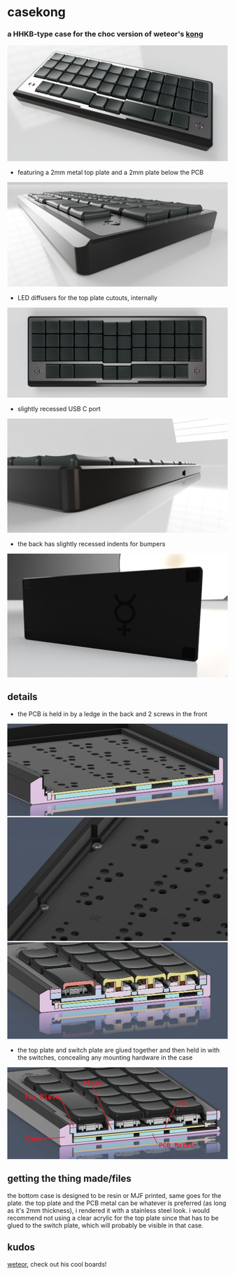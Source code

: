 # casekong
### a HHKB-type case for the choc version of weteor's [kong](https://github.com/weteor/Kong)

![front](https://github.com/freya-irl/casekong/blob/main/pictures/front.PNG)

- featuring a 2mm metal top plate and a 2mm plate below the PCB

![lip](https://github.com/freya-irl/casekong/blob/main/pictures/lip.PNG)

- LED diffusers for the top plate cutouts, internally

![top](https://github.com/freya-irl/casekong/blob/main/pictures/top.PNG)

- slightly recessed USB C port

![port](https://github.com/freya-irl/casekong/blob/main/pictures/port.PNG)

- the back has slightly recessed indents for bumpers

![back](https://github.com/freya-irl/casekong/blob/main/pictures/back.png)

## details

- the PCB is held in by a ledge in the back and 2 screws in the front

![ledge](https://github.com/freya-irl/casekong/blob/main/pictures/screwledge.PNG)
![screws](https://github.com/freya-irl/casekong/blob/main/pictures/screwhold.PNG)
![screws](https://github.com/freya-irl/casekong/blob/main/pictures/cutscrew.PNG)

- the top plate and switch plate are glued together and then held in with the switches, concealing any mounting hardware in the case

![cutlegends](https://github.com/freya-irl/casekong/blob/main/pictures/cutlegends.png)

## getting the thing made/files

the bottom case is designed to be resin or MJF printed, same goes for the plate.
the top plate and the PCB metal can be whatever is preferred (as long as it's 2mm thickness), i rendered it with a stainless steel look.
i would recommend not using a clear acrylic for the top plate since that has to be glued to the switch plate, which will probably be visible in that case.

## kudos

[weteor](https://github.com/weteor), check out his cool boards!

